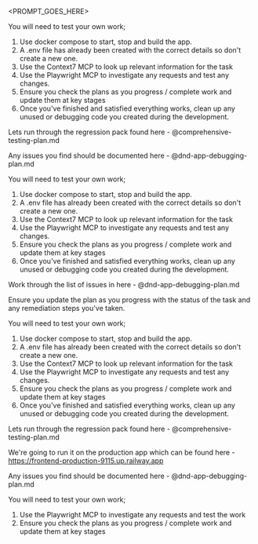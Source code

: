 <PROMPT_GOES_HERE>

You will need to test your own work;

1. Use docker compose to start, stop and build the app.
2. A .env file has already been created with the correct details so don't create a new one.
3. Use the Context7 MCP to look up relevant information for the task
4. Use the Playwright MCP to investigate any requests and test any changes.
5. Ensure you check the plans as you progress / complete work and update them at key stages
6. Once you've finished and satisfied everything works, clean up any unused or debugging code you created during the development.


Lets run through the regression pack found here - @comprehensive-testing-plan.md 

Any issues you find should be documented here - @dnd-app-debugging-plan.md 

You will need to test your own work;

1. Use docker compose to start, stop and build the app.
2. A .env file has already been created with the correct details so don't create a new one.
3. Use the Context7 MCP to look up relevant information for the task
4. Use the Playwright MCP to investigate any requests and test any changes.
5. Ensure you check the plans as you progress / complete work and update them at key stages
6. Once you've finished and satisfied everything works, clean up any unused or debugging code you created during the development.


Work through the list of issues in here - @dnd-app-debugging-plan.md 

Ensure you update the plan as you progress with the status of the task and any remediation steps you've taken.

You will need to test your own work;

1. Use docker compose to start, stop and build the app.
2. A .env file has already been created with the correct details so don't create a new one.
3. Use the Context7 MCP to look up relevant information for the task
4. Use the Playwright MCP to investigate any requests and test any changes.
5. Ensure you check the plans as you progress / complete work and update them at key stages
6. Once you've finished and satisfied everything works, clean up any unused or debugging code you created during the development.


Lets run through the regression pack found here - @comprehensive-testing-plan.md 

We're going to run it on the production app which can be found here - https://frontend-production-9115.up.railway.app

Any issues you find should be documented here - @dnd-app-debugging-plan.md 

You will need to test your own work;

1. Use the Playwright MCP to investigate any requests and test the work
2. Ensure you check the plans as you progress / complete work and update them at key stages
